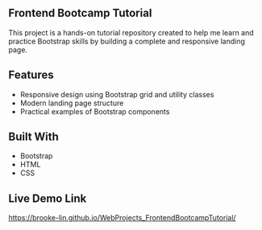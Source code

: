 **Frontend Bootcamp Tutorial**
-
This project is a hands-on tutorial repository created to help me learn and practice Bootstrap skills by building a complete and responsive landing page.

**Features**
-
* Responsive design using Bootstrap grid and utility classes
* Modern landing page structure
* Practical examples of Bootstrap components

**Built With**
-
* Bootstrap
* HTML
* CSS

**Live Demo Link**
-
https://brooke-lin.github.io/WebProjects_FrontendBootcampTutorial/


